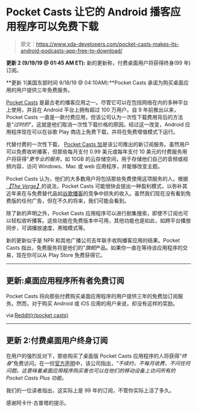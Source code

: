 # Pocket Casts 让它的 Android 播客应用程序可以免费下载

> 原文：<https://www.xda-developers.com/pocket-casts-makes-its-android-podcasts-app-free-to-download/>

**更新 2 (9/19/19 @ 01:45 AM ET):** 新的更新称，付费桌面用户将获得终身(99 年)订阅。

**更新 1(美国东部时间 9/18/19 @ 04:10AM):**Pocket Casts 承诺为购买桌面应用的用户提供三年免费服务。

[Pocket Casts](https://www.xda-developers.com/pocket-casts-android-open-beta/) 是最古老的播客应用之一。尽管它可以在包括网络在内的多种平台上使用，并且在 Android 平台上拥有超过 100 万用户。自 9 年前推出以来，Pocket Casts 一直是一款付费应用，但该公司认为一次性下载费用背后的方法是“*过时的*”，这就是他们取消一次性下载价格的原因。经过这一改变，Android 应用程序现在可以在谷歌 Play 商店上免费下载，并将在免费增值模式下运行。

代替付费的一次性下载， [Pocket Casts 加](https://www.pocketcasts.com/plus/)是该公司推出的新订阅服务。虽然用户可以免费收听播客，但那些每月支付 0.99 美元或每年支付 10 美元的付费服务用户将获得“*更专业的服务*，如 10GB 的云存储空间，用于存储他们自己的音频或视频内容，访问 Windows、Mac 或 web 应用程序，并能够改变主题。

Pocket Casts 认为，他们的大多数用户将包括那些免费使用这项服务的人。根据[*【The Verge】*](https://www.theverge.com/2019/9/17/20870656/pocket-casts-plus-podcast-app-subscription-update-price)的说法，Pocket Casts 可能很快会提出一种盈利模式，以弥补其近年来在与免费替代品如[谷歌播客](https://www.xda-developers.com/google-podcasts-episodes-in-search-results/)的竞争中损失的收入。虽然我们现在没有看到免费版的任何广告，但在不久的将来，我们可能会看到。

除了新的声明之外，Pocket Casts 应用程序可以进行剧集搜索，即使不订阅也可以轻松收听播客。这些功能在免费版本中可用，其他功能也是如此，如跨平台播放同步，可调播放速度，黑暗模式等。

新的更新似乎是 NPR 和其他广播公司去年联手收购播客应用的结果。Pocket Casts 指出，免费服务将是他们的“*旗舰*产品。如果你一直在等待该应用程序的交易，现在你可以从 Play Store 免费获得它。

* * *

## 更新:桌面应用程序所有者免费订阅

Pocket Casts 将向那些付费购买桌面应用程序的用户提供三年的免费加订阅服务。然而，对于购买 Android 或 iOS 应用的用户来说，却没有这样的奖励。

via:[Reddit(r/pocket casts)](https://www.reddit.com/r/pocketcasts/comments/d5q9ct/pocketcasts_is_changing_to_a_subscription_model/)

* * *

## 更新 2:付费桌面用户终身订阅

在用户的强烈反对下，那些购买了桌面版 Pocket Casts 应用程序的人将获得“*终身*”免费访问。在一份[官方声明](https://blog.pocketcasts.com/we-heard-you/)中，该公司指出，“*不续约，不每月收费，不问任何问题。这意味着桌面应用程序购买者也可以在他们的移动设备上访问所有的 Pocket Casts Plus 功能。*

我们的一位读者指出，这实际上是 99 年的订阅，不管你实际上活了多久。

感谢阿卡什·古普塔的提示。